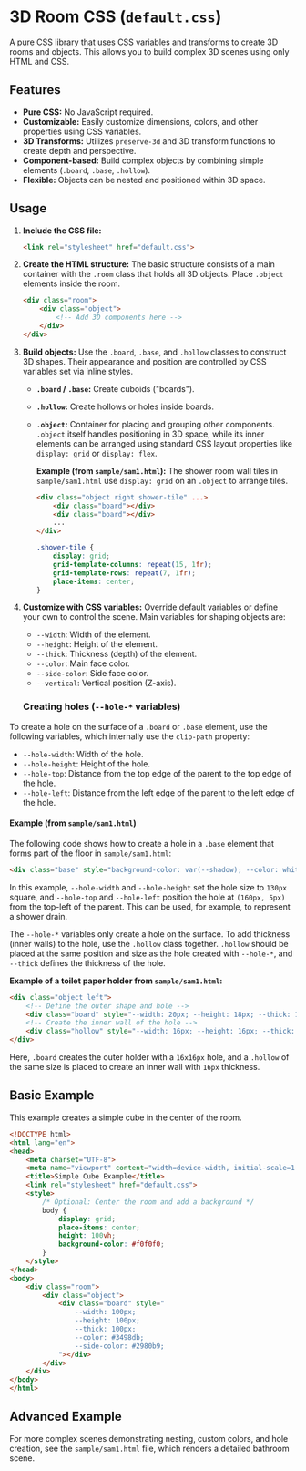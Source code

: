 # 3D Room CSS (`default.css`)

A pure CSS library that uses CSS variables and transforms to create 3D rooms and objects. This allows you to build complex 3D scenes using only HTML and CSS.

## Features

- **Pure CSS:** No JavaScript required.
- **Customizable:** Easily customize dimensions, colors, and other properties using CSS variables.
- **3D Transforms:** Utilizes `preserve-3d` and 3D transform functions to create depth and perspective.
- **Component-based:** Build complex objects by combining simple elements (`.board`, `.base`, `.hollow`).
- **Flexible:** Objects can be nested and positioned within 3D space.

## Usage

1.  **Include the CSS file:**
    ```html
    <link rel="stylesheet" href="default.css">
    ```

2.  **Create the HTML structure:**
    The basic structure consists of a main container with the `.room` class that holds all 3D objects. Place `.object` elements inside the room.

    ```html
    <div class="room">
        <div class="object">
            <!-- Add 3D components here -->
        </div>
    </div>
    ```

3.  **Build objects:**
    Use the `.board`, `.base`, and `.hollow` classes to construct 3D shapes. Their appearance and position are controlled by CSS variables set via inline styles.

    - **`.board` / `.base`:** Create cuboids ("boards").
    - **`.hollow`:** Create hollows or holes inside boards.
    - **`.object`:** Container for placing and grouping other components. `.object` itself handles positioning in 3D space, while its inner elements can be arranged using standard CSS layout properties like `display: grid` or `display: flex`.

      **Example (from `sample/sam1.html`):**
      The shower room wall tiles in `sample/sam1.html` use `display: grid` on an `.object` to arrange tiles.

      ```html
      <div class="object right shower-tile" ...>
          <div class="board"></div>
          <div class="board"></div>
          ...
      </div>
      ```

      ```css
      .shower-tile {
          display: grid;
          grid-template-columns: repeat(15, 1fr);
          grid-template-rows: repeat(7, 1fr);
          place-items: center;
      }
      ```

4.  **Customize with CSS variables:**
    Override default variables or define your own to control the scene. Main variables for shaping objects are:
    - `--width`: Width of the element.
    - `--height`: Height of the element.
    - `--thick`: Thickness (depth) of the element.
    - `--color`: Main face color.
    - `--side-color`: Side face color.
    - `--vertical`: Vertical position (Z-axis).

    ### Creating holes (`--hole-*` variables)

To create a hole on the surface of a `.board` or `.base` element, use the following variables, which internally use the `clip-path` property:

- `--hole-width`: Width of the hole.
- `--hole-height`: Height of the hole.
- `--hole-top`: Distance from the top edge of the parent to the top edge of the hole.
- `--hole-left`: Distance from the left edge of the parent to the left edge of the hole.

#### Example (from `sample/sam1.html`)

The following code shows how to create a hole in a `.base` element that forms part of the floor in `sample/sam1.html`:

```html
<div class="base" style="background-color: var(--shadow); --color: white; --hole-width: 130px; --hole-height: 130px; --hole-top: 5px; --hole-left: 160px;"></div>
```

In this example, `--hole-width` and `--hole-height` set the hole size to `130px` square, and `--hole-top` and `--hole-left` position the hole at `(160px, 5px)` from the top-left of the parent. This can be used, for example, to represent a shower drain.

The `--hole-*` variables only create a hole on the surface. To add thickness (inner walls) to the hole, use the `.hollow` class together. `.hollow` should be placed at the same position and size as the hole created with `--hole-*`, and `--thick` defines the thickness of the hole.

**Example of a toilet paper holder from `sample/sam1.html`:**

```html
<div class="object left">
    <!-- Define the outer shape and hole -->
    <div class="board" style="--width: 20px; --height: 18px; --thick: 18px; --hole-width: 16px; --hole-height: 16px; --hole-left: 2px; ..."></div>
    <!-- Create the inner wall of the hole -->
    <div class="hollow" style="--width: 16px; --height: 16px; --thick: 16px; --vertical: 18px; left: 2px; ..."></div>
</div>
```

Here, `.board` creates the outer holder with a `16x16px` hole, and a `.hollow` of the same size is placed to create an inner wall with `16px` thickness.

## Basic Example

This example creates a simple cube in the center of the room.

```html
<!DOCTYPE html>
<html lang="en">
<head>
    <meta charset="UTF-8">
    <meta name="viewport" content="width=device-width, initial-scale=1.0">
    <title>Simple Cube Example</title>
    <link rel="stylesheet" href="default.css">
    <style>
        /* Optional: Center the room and add a background */
        body {
            display: grid;
            place-items: center;
            height: 100vh;
            background-color: #f0f0f0;
        }
    </style>
</head>
<body>
    <div class="room">
        <div class="object">
            <div class="board" style="
                --width: 100px; 
                --height: 100px; 
                --thick: 100px; 
                --color: #3498db; 
                --side-color: #2980b9;
            "></div>
        </div>
    </div>
</body>
</html>
```

## Advanced Example

For more complex scenes demonstrating nesting, custom colors, and hole creation, see the `sample/sam1.html` file, which renders a detailed bathroom scene.